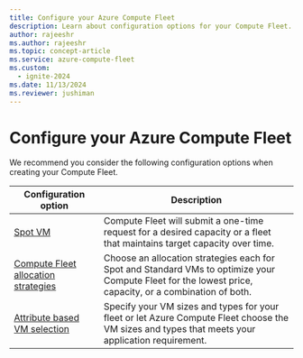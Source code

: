 ```yaml
---
title: Configure your Azure Compute Fleet
description: Learn about configuration options for your Compute Fleet.
author: rajeeshr
ms.author: rajeeshr
ms.topic: concept-article
ms.service: azure-compute-fleet
ms.custom:
  - ignite-2024
ms.date: 11/13/2024
ms.reviewer: jushiman
---
```


# Configure your Azure Compute Fleet 

We recommend you consider the following configuration options when creating your Compute Fleet.

| Configuration option | Description |
|----------------------|-------------|
| [Spot VM]() | Compute Fleet will submit a one-time request for a desired capacity or a fleet that maintains target capacity over time. |
| [Compute Fleet allocation strategies]() | Choose an allocation strategies each for Spot and Standard VMs to optimize your Compute Fleet for the lowest price, capacity, or a combination of both. |
| [Attribute based VM selection](attribute-based-vm-selection.md) | Specify your VM sizes and types for your fleet or let Azure Compute Fleet choose the VM sizes and types that meets your application requirement. |
